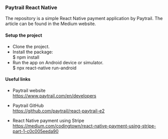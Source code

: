 ### Paytrail React Native

The repository is a simple React Native payment application by Paytrail.
The article can be found in the Medium website.

#### Setup the project

- Clone the project.
- Install the package:  
$ npm install
- Run the app on Android device or simulator.  
$ npx react-native run-android

#### Useful links
- Paytrail website  
https://www.paytrail.com/en/developers

- Paytrail GitHub  
https://github.com/paytrail/react-paytrail-e2

- React Native payment using Stripe  
https://medium.com/codingtown/react-native-payment-using-stripe-part-1-c0c005eeda90